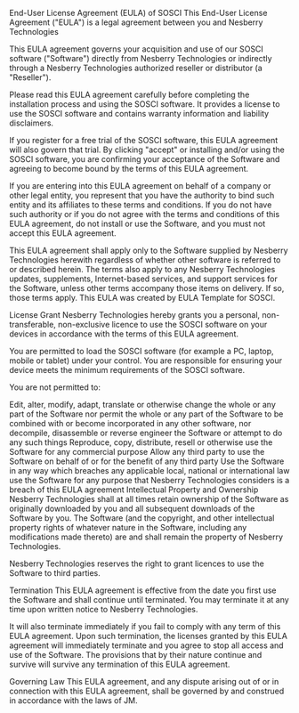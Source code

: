 End-User License Agreement (EULA) of SOSCI
This End-User License Agreement ("EULA") is a legal agreement between you and Nesberry Technologies

This EULA agreement governs your acquisition and use of our SOSCI software ("Software") directly from Nesberry Technologies or indirectly through a Nesberry Technologies authorized reseller or distributor (a "Reseller").

Please read this EULA agreement carefully before completing the installation process and using the SOSCI software. It provides a license to use the SOSCI software and contains warranty information and liability disclaimers.

If you register for a free trial of the SOSCI software, this EULA agreement will also govern that trial. By clicking "accept" or installing and/or using the SOSCI software, you are confirming your acceptance of the Software and agreeing to become bound by the terms of this EULA agreement.

If you are entering into this EULA agreement on behalf of a company or other legal entity, you represent that you have the authority to bind such entity and its affiliates to these terms and conditions. If you do not have such authority or if you do not agree with the terms and conditions of this EULA agreement, do not install or use the Software, and you must not accept this EULA agreement.

This EULA agreement shall apply only to the Software supplied by Nesberry Technologies herewith regardless of whether other software is referred to or described herein. The terms also apply to any Nesberry Technologies updates, supplements, Internet-based services, and support services for the Software, unless other terms accompany those items on delivery. If so, those terms apply. This EULA was created by EULA Template for SOSCI.

License Grant
Nesberry Technologies hereby grants you a personal, non-transferable, non-exclusive licence to use the SOSCI software on your devices in accordance with the terms of this EULA agreement.

You are permitted to load the SOSCI software (for example a PC, laptop, mobile or tablet) under your control. You are responsible for ensuring your device meets the minimum requirements of the SOSCI software.

You are not permitted to:

Edit, alter, modify, adapt, translate or otherwise change the whole or any part of the Software nor permit the whole or any part of the Software to be combined with or become incorporated in any other software, nor decompile, disassemble or reverse engineer the Software or attempt to do any such things
Reproduce, copy, distribute, resell or otherwise use the Software for any commercial purpose
Allow any third party to use the Software on behalf of or for the benefit of any third party
Use the Software in any way which breaches any applicable local, national or international law
use the Software for any purpose that Nesberry Technologies considers is a breach of this EULA agreement
Intellectual Property and Ownership
Nesberry Technologies shall at all times retain ownership of the Software as originally downloaded by you and all subsequent downloads of the Software by you. The Software (and the copyright, and other intellectual property rights of whatever nature in the Software, including any modifications made thereto) are and shall remain the property of Nesberry Technologies.

Nesberry Technologies reserves the right to grant licences to use the Software to third parties.

Termination
This EULA agreement is effective from the date you first use the Software and shall continue until terminated. You may terminate it at any time upon written notice to Nesberry Technologies.

It will also terminate immediately if you fail to comply with any term of this EULA agreement. Upon such termination, the licenses granted by this EULA agreement will immediately terminate and you agree to stop all access and use of the Software. The provisions that by their nature continue and survive will survive any termination of this EULA agreement.

Governing Law
This EULA agreement, and any dispute arising out of or in connection with this EULA agreement, shall be governed by and construed in accordance with the laws of JM.